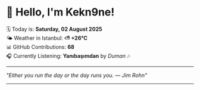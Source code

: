 # 👋 Hello, I'm Kekn9ne!

🗓️ Today is: **Saturday, 02 August 2025**  
🌤️ Weather in Istanbul: **⛅️  +26°C**  
📊 GitHub Contributions: **68**  
🎧 Currently Listening: **Yanıbaşımdan** by *Duman* 🎶

---

_"Either you run the day or the day runs you. — *Jim Rohn*"_

---
